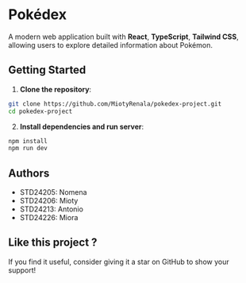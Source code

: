 # Pokédex

A modern web application built with **React**, **TypeScript**, **Tailwind CSS**, allowing users to explore detailed
information about Pokémon.

## Getting Started

1. **Clone the repository**:

```bash
git clone https://github.com/MiotyRenala/pokedex-project.git
cd pokedex-project
```

2. **Install dependencies and run server**:

```bash
npm install
npm run dev
```

## Authors

- STD24205: Nomena
- STD24206: Mioty
- STD24213: Antonio
- STD24226: Miora

## Like this project ?

If you find it useful, consider giving it a star on GitHub to show your support!
